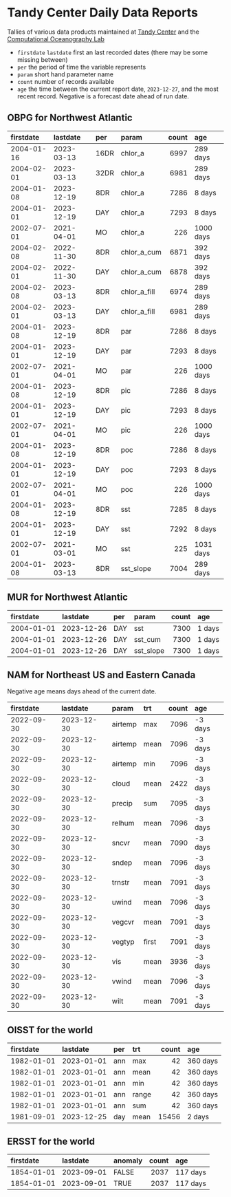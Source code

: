 Tandy Center Daily Data Reports
================

Tallies of various data products maintained at [Tandy
Center](https://www.bigelow.org/services/ocean-forecasting/) and the
[Computational Oceanography
Lab](https://www.bigelow.org/science/lab/computational-oceanography/)

- `firstdate` `lastdate` first an last recorded dates (there may be some
  missing between)
- `per` the period of time the variable represents
- `param` short hand parameter name
- `count` number of records available
- `age` the time between the current report date, `2023-12-27`, and the
  most recent record. Negative is a forecast date ahead of run date.

## OBPG for Northwest Atlantic

| firstdate  | lastdate   | per  | param        | count | age       |
|:-----------|:-----------|:-----|:-------------|------:|:----------|
| 2004-01-16 | 2023-03-13 | 16DR | chlor_a      |  6997 | 289 days  |
| 2004-02-01 | 2023-03-13 | 32DR | chlor_a      |  6981 | 289 days  |
| 2004-01-08 | 2023-12-19 | 8DR  | chlor_a      |  7286 | 8 days    |
| 2004-01-01 | 2023-12-19 | DAY  | chlor_a      |  7293 | 8 days    |
| 2002-07-01 | 2021-04-01 | MO   | chlor_a      |   226 | 1000 days |
| 2004-02-08 | 2022-11-30 | 8DR  | chlor_a_cum  |  6871 | 392 days  |
| 2004-02-01 | 2022-11-30 | DAY  | chlor_a_cum  |  6878 | 392 days  |
| 2004-02-08 | 2023-03-13 | 8DR  | chlor_a_fill |  6974 | 289 days  |
| 2004-02-01 | 2023-03-13 | DAY  | chlor_a_fill |  6981 | 289 days  |
| 2004-01-08 | 2023-12-19 | 8DR  | par          |  7286 | 8 days    |
| 2004-01-01 | 2023-12-19 | DAY  | par          |  7293 | 8 days    |
| 2002-07-01 | 2021-04-01 | MO   | par          |   226 | 1000 days |
| 2004-01-08 | 2023-12-19 | 8DR  | pic          |  7286 | 8 days    |
| 2004-01-01 | 2023-12-19 | DAY  | pic          |  7293 | 8 days    |
| 2002-07-01 | 2021-04-01 | MO   | pic          |   226 | 1000 days |
| 2004-01-08 | 2023-12-19 | 8DR  | poc          |  7286 | 8 days    |
| 2004-01-01 | 2023-12-19 | DAY  | poc          |  7293 | 8 days    |
| 2002-07-01 | 2021-04-01 | MO   | poc          |   226 | 1000 days |
| 2004-01-08 | 2023-12-19 | 8DR  | sst          |  7285 | 8 days    |
| 2004-01-01 | 2023-12-19 | DAY  | sst          |  7292 | 8 days    |
| 2002-07-01 | 2021-03-01 | MO   | sst          |   225 | 1031 days |
| 2004-01-08 | 2023-03-13 | 8DR  | sst_slope    |  7004 | 289 days  |

## MUR for Northwest Atlantic

| firstdate  | lastdate   | per | param     | count | age    |
|:-----------|:-----------|:----|:----------|------:|:-------|
| 2004-01-01 | 2023-12-26 | DAY | sst       |  7300 | 1 days |
| 2004-01-01 | 2023-12-26 | DAY | sst_cum   |  7300 | 1 days |
| 2004-01-01 | 2023-12-26 | DAY | sst_slope |  7300 | 1 days |

## NAM for Northeast US and Eastern Canada

Negative age means days ahead of the current date.

| firstdate  | lastdate   | param   | trt   | count | age     |
|:-----------|:-----------|:--------|:------|------:|:--------|
| 2022-09-30 | 2023-12-30 | airtemp | max   |  7096 | -3 days |
| 2022-09-30 | 2023-12-30 | airtemp | mean  |  7096 | -3 days |
| 2022-09-30 | 2023-12-30 | airtemp | min   |  7096 | -3 days |
| 2022-09-30 | 2023-12-30 | cloud   | mean  |  2422 | -3 days |
| 2022-09-30 | 2023-12-30 | precip  | sum   |  7095 | -3 days |
| 2022-09-30 | 2023-12-30 | relhum  | mean  |  7096 | -3 days |
| 2022-09-30 | 2023-12-30 | sncvr   | mean  |  7090 | -3 days |
| 2022-09-30 | 2023-12-30 | sndep   | mean  |  7096 | -3 days |
| 2022-09-30 | 2023-12-30 | trnstr  | mean  |  7091 | -3 days |
| 2022-09-30 | 2023-12-30 | uwind   | mean  |  7096 | -3 days |
| 2022-09-30 | 2023-12-30 | vegcvr  | mean  |  7091 | -3 days |
| 2022-09-30 | 2023-12-30 | vegtyp  | first |  7091 | -3 days |
| 2022-09-30 | 2023-12-30 | vis     | mean  |  3936 | -3 days |
| 2022-09-30 | 2023-12-30 | vwind   | mean  |  7096 | -3 days |
| 2022-09-30 | 2023-12-30 | wilt    | mean  |  7091 | -3 days |

## OISST for the world

| firstdate  | lastdate   | per | trt   | count | age      |
|:-----------|:-----------|:----|:------|------:|:---------|
| 1982-01-01 | 2023-01-01 | ann | max   |    42 | 360 days |
| 1982-01-01 | 2023-01-01 | ann | mean  |    42 | 360 days |
| 1982-01-01 | 2023-01-01 | ann | min   |    42 | 360 days |
| 1982-01-01 | 2023-01-01 | ann | range |    42 | 360 days |
| 1982-01-01 | 2023-01-01 | ann | sum   |    42 | 360 days |
| 1981-09-01 | 2023-12-25 | day | mean  | 15456 | 2 days   |

## ERSST for the world

| firstdate  | lastdate   | anomaly | count | age      |
|:-----------|:-----------|:--------|------:|:---------|
| 1854-01-01 | 2023-09-01 | FALSE   |  2037 | 117 days |
| 1854-01-01 | 2023-09-01 | TRUE    |  2037 | 117 days |
